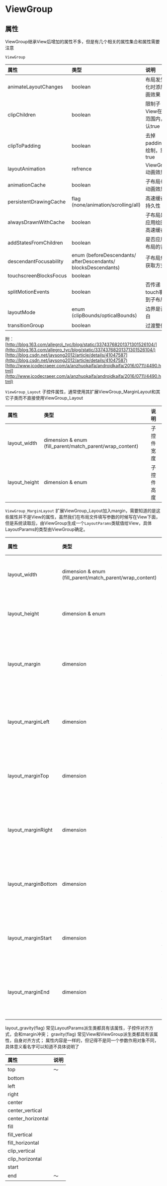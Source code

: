 # ViewGroup

## 属性

ViewGroup继承View后增加的属性不多，但是有几个相关的属性集合和属性需要注意

`ViewGroup`

| 属性 | 类型 | 说明 |
| :--- | :--- | :--- |
| animateLayoutChanges | boolean | 布局发生变化时添加动画效果 |
| clipChildren | boolean | 限制子View在其范围内，默认true |
| clipToPadding | boolean | 去掉padding的绘制，默认true |
| layoutAnimation | refrence | ViewGroup动画效果 |
| animationCache | boolean | 子布局也有动画效果 |
| persistentDrawingCache | flag  \(none/animation/scrolling/all\) | 高速缓存的持久性 |
| alwaysDrawnWithCache | boolean | 子布局是否应用绘图的高速缓存 |
| addStatesFromChildren | boolean | 是否应用子布局的背景 |
| descendantFocusability | enum \(beforeDescendants/ afterDescendants/ blocksDescendants\) | 子布局焦点获取方式 |
| touchscreenBlocksFocus | boolean |  |
| splitMotionEvents | boolean | 否传递touch事件到子布局 |
| layoutMode | enum  \(clipBounds/opticalBounds\) | 边界是否留白 |
| transitionGroup | boolean | 过渡整体 |

附：  
[http://blog.163.com/allegro\_tyc/blog/static/33743768201371301526104/](http://blog.163.com/allegro_tyc/blog/static/33743768201371301526104/) [http://blog.csdn.net/jaysong2012/article/details/41047587](http://blog.csdn.net/jaysong2012/article/details/41047587) [http://www.jcodecraeer.com/a/anzhuokaifa/androidkaifa/2016/0711/4490.html](http://www.jcodecraeer.com/a/anzhuokaifa/androidkaifa/2016/0711/4490.html)

`ViewGroup_Layout` 子控件属性，通常使用其扩展ViewGroup\_MarginLayout和其它子类而不直接使用ViewGroup\_Layout

| 属性 | 类型 | 说明 |
| :--- | :--- | :--- |
| layout\_width | dimension & enum  \(fill\_parent/match\_parent/wrap\_content\) | 子控件宽度 |
| layout\_height | dimension & enum | 子控件高度 |

`ViewGroup_MarginLayout` 扩展ViewGroup\_Layout加入margin，需要知道的是这些属性并不是View的属性，虽然我们在布局文件填写参数的时候写在View下面，但是系统读取后，由ViewGroup生成一个`LayoutParams`类赋值给View，具体LayoutParams的类型由ViewGroup确定。

| 属性 | 类型 | 说明 |
| :--- | :--- | :--- |
| layout\_width | dimension & enum \(fill\_parent/match\_parent/wrap\_content\) | 子控件宽度 |
| layout\_height | dimension & enum | 子控件高度 |
| layout\_margin | dimension | 与父控件的偏移量 |
| layout\_marginLeft | dimension | 具体方向偏移量 |
| layout\_marginTop | dimension | 具体方向偏移量 |
| layout\_marginRight | dimension | 具体方向偏移量 |
| layout\_marginBottom | dimension | 具体方向偏移量 |
| layout\_marginStart | dimension | 具体方向偏移量 |
| layout\_marginEnd | dimension | 具体方向偏移量 |

layout\_gravity\(flag\) 常见LayoutParams派生类都具有该属性，子控件对齐方式，会和margin冲突； gravity\(flag\) 常见View和ViewGroup派生类都具有该属性，自身对齐方式； 属性内容是一样的，但记得不是同一个参数作用对象不同，具体意义看名字可以知道不具体说明了

| 属性 | 说明 |
| :--- | :--- |
| top | ～ |
| bottom |  |
| left |  |
| right |  |
| center |  |
| center\_vertical |  |
| center\_horizontal |  |
| fill |  |
| fill\_vertical |  |
| fill\_horizontal |  |
| clip\_vertical |  |
| clip\_horizontal |  |
| start |  |
| end | ～ |

